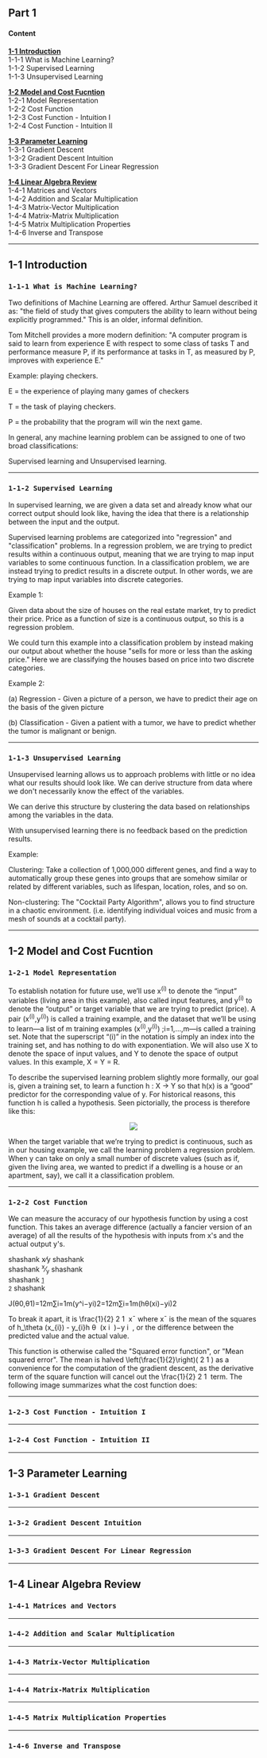 ## Part 1
#### Content   
  
[**1-1 Introduction**](#1-1-Introduction)    
1-1-1 What is Machine Learning?    
1-1-2 Supervised Learning  
1-1-3 Unsupervised Learning  
  
[**1-2 Model and Cost Fucntion**](#1-2-Model-and-Cost-Fucntion)  
1-2-1 Model Representation  
1-2-2 Cost Function  
1-2-3 Cost Function - Intuition I  
1-2-4 Cost Function - Intuition II  
  
[**1-3 Parameter Learning**](#1-3-Parameter-Learning)    
1-3-1 Gradient Descent  
1-3-2 Gradient Descent Intuition  
1-3-3 Gradient Descent For Linear Regression  
  
[**1-4 Linear Algebra Review**](#1-4-Linear-Algebra-Review)   
1-4-1 Matrices and Vectors  
1-4-2 Addition and Scalar Multiplication  
1-4-3 Matrix-Vector Multiplication  
1-4-4 Matrix-Matrix Multiplication  
1-4-5 Matrix Multiplication Properties  
1-4-6 Inverse and Transpose  
  
---
  
  
## 1-1 Introduction
### ```1-1-1 What is Machine Learning?```    
Two definitions of Machine Learning are offered. Arthur Samuel described it as: "the field of study that gives computers the ability to learn without being explicitly programmed." This is an older, informal definition.  
  
Tom Mitchell provides a more modern definition: "A computer program is said to learn from experience E with respect to some class of tasks T and performance measure P, if its performance at tasks in T, as measured by P, improves with experience E." 

Example: playing checkers.  

E = the experience of playing many games of checkers  
  
T = the task of playing checkers.  
  
P = the probability that the program will win the next game.  
  
In general, any machine learning problem can be assigned to one of two broad classifications:  
  
Supervised learning and Unsupervised learning.  

---

### ```1-1-2 Supervised Learning```  
In supervised learning, we are given a data set and already know what our correct output should look like, having the idea that there is a relationship between the input and the output.  
  
Supervised learning problems are categorized into "regression" and "classification" problems. In a regression problem, we are trying to predict results within a continuous output, meaning that we are trying to map input variables to some continuous function. In a classification problem, we are instead trying to predict results in a discrete output. In other words, we are trying to map input variables into discrete categories.
  
Example 1:  
  
Given data about the size of houses on the real estate market, try to predict their price. Price as a function of size is a continuous output, so this is a regression problem.  
  
We could turn this example into a classification problem by instead making our output about whether the house "sells for more or less than the asking price." Here we are classifying the houses based on price into two discrete categories.  
  
Example 2:  
  
(a) Regression - Given a picture of a person, we have to predict their age on the basis of the given picture  
  
(b) Classification - Given a patient with a tumor, we have to predict whether the tumor is malignant or benign.  

---

### ```1-1-3 Unsupervised Learning```   
Unsupervised learning allows us to approach problems with little or no idea what our results should look like. We can derive structure from data where we don't necessarily know the effect of the variables.  
  
We can derive this structure by clustering the data based on relationships among the variables in the data.  
  
With unsupervised learning there is no feedback based on the prediction results.  
  
Example:  
  
Clustering: Take a collection of 1,000,000 different genes, and find a way to automatically group these genes into groups that are somehow similar or related by different variables, such as lifespan, location, roles, and so on.  
  
Non-clustering: The "Cocktail Party Algorithm", allows you to find structure in a chaotic environment. (i.e. identifying individual voices and music from a mesh of sounds at a cocktail party).  
  
---	

## 1-2 Model and Cost Fucntion
### ```1-2-1 Model Representation```   
To establish notation for future use, we’ll use x<sup>(i)</sup> to denote the “input” variables (living area in this example), also called input features, and y<sup>(i)</sup> to denote the “output” or target variable that we are trying to predict (price). A pair (x<sup>(i)</sup>,y<sup>(i)</sup>) is called a training example, and the dataset that we’ll be using to learn—a list of m training examples (x<sup>(i)</sup>,y<sup>(i)</sup>) ;i=1,...,m—is called a training set. Note that the superscript “(i)” in the notation is simply an index into the training set, and has nothing to do with exponentiation. We will also use X to denote the space of input values, and Y to denote the space of output values. In this example, X = Y = R.  
  
To describe the supervised learning problem slightly more formally, our goal is, given a training set, to learn a function h : X → Y so that h(x) is a “good” predictor for the corresponding value of y. For historical reasons, this function h is called a hypothesis. Seen pictorially, the process is therefore like this:  

<p align="center"><img src=model.jpg></p>  
   
When the target variable that we’re trying to predict is continuous, such as in our housing example, we call the learning problem a regression problem. When y can take on only a small number of discrete values (such as if, given the living area, we wanted to predict if a dwelling is a house or an apartment, say), we call it a classification problem.  
    
---

### ```1-2-2 Cost Function```    
We can measure the accuracy of our hypothesis function by using a cost function. This takes an average difference (actually a fancier version of an average) of all the results of the hypothesis with inputs from x's and the actual output y's.  
  
  shashank  x&frasl;y shashank     
  shashank <sup>x</sup>&frasl;<sub>y</sub>    shashank  
  shashank  <small><u>1</u><br/>2</small>  shashank  
  
J(θ0,θ1)=12m∑i=1m(y^i−yi)2=12m∑i=1m(hθ(xi)−yi)2

To break it apart, it is \frac{1}{2} 
2
1
​	  x¯ where x¯ is the mean of the squares of h_\theta (x_{i}) - y_{i}h 
θ
​	 (x 
i
​	 )−y 
i
​	  , or the difference between the predicted value and the actual value.

This function is otherwise called the "Squared error function", or "Mean squared error". The mean is halved \left(\frac{1}{2}\right)( 
2
1
​	 ) as a convenience for the computation of the gradient descent, as the derivative term of the square function will cancel out the \frac{1}{2} 
2
1
​	  term. The following image summarizes what the cost function does:  

---

### ```1-2-3 Cost Function - Intuition I```     


---

### ```1-2-4 Cost Function - Intuition II```      


---

## 1-3 Parameter Learning
### ```1-3-1 Gradient Descent```    


---
### ```1-3-2 Gradient Descent Intuition```    


---
### ```1-3-3 Gradient Descent For Linear Regression```     


---

## 1-4 Linear Algebra Review
### ```1-4-1 Matrices and Vectors```   


---
### ```1-4-2 Addition and Scalar Multiplication```   


---
### ```1-4-3 Matrix-Vector Multiplication```    


---
### ```1-4-4 Matrix-Matrix Multiplication```   


---
### ```1-4-5 Matrix Multiplication Properties```   


---
### ```1-4-6 Inverse and Transpose```   
	
